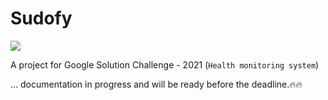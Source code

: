 # Sudofy
<img src="https://user-images.githubusercontent.com/54077752/110249544-990cd680-7f87-11eb-8300-dc5da1b9fb58.png"/>

A project for Google Solution Challenge - 2021 (`Health monitoring system`)

<!--
This project implements the following `Android` concepts:

### [UI elements](https://data-flair.training/blogs/android-ui-controls/)

- `Buttons`
- `CarView`
- `RecyclerView`
- `ImgeVIew` 
-->
... documentation in progress and will be ready before the deadline.🔥🔥
